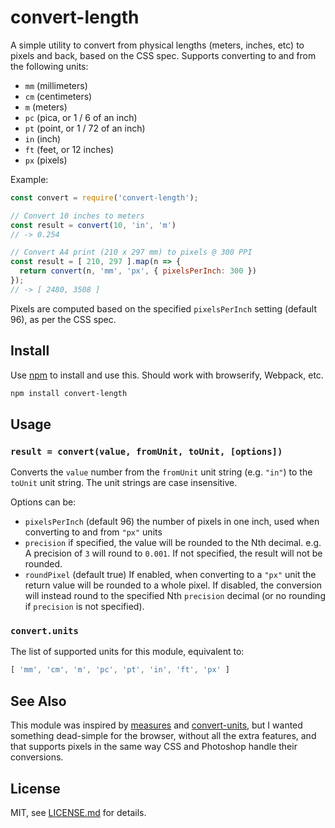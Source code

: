 # convert-length

A simple utility to convert from physical lengths (meters, inches, etc) to pixels and back, based on the CSS spec. Supports converting to and from the following units:

- `mm` (millimeters)
- `cm` (centimeters)
- `m` (meters)
- `pc` (pica, or 1 / 6 of an inch)
- `pt` (point, or 1 / 72 of an inch)
- `in` (inch)
- `ft` (feet, or 12 inches)
- `px` (pixels)

Example:

```js
const convert = require('convert-length');

// Convert 10 inches to meters
const result = convert(10, 'in', 'm')
// -> 0.254

// Convert A4 print (210 x 297 mm) to pixels @ 300 PPI
const result = [ 210, 297 ].map(n => {
  return convert(n, 'mm', 'px', { pixelsPerInch: 300 })
});
// -> [ 2480, 3508 ]
```

Pixels are computed based on the specified `pixelsPerInch` setting (default 96), as per the CSS spec.

## Install

Use [npm](https://npmjs.com/) to install and use this. Should work with browserify, Webpack, etc.

```sh
npm install convert-length
```

## Usage

### `result = convert(value, fromUnit, toUnit, [options])`

Converts the `value` number from the `fromUnit` unit string (e.g. `"in"`) to the `toUnit` unit string. The unit strings are case insensitive.

Options can be:

- `pixelsPerInch` (default 96) the number of pixels in one inch, used when converting to and from `"px"` units
- `precision` if specified, the value will be rounded to the Nth decimal. e.g. A precision of `3` will round to `0.001`. If not specified, the result will not be rounded.
- `roundPixel` (default true) If enabled, when converting to a `"px"` unit the return value will be rounded to a whole pixel. If disabled, the conversion will instead round to the specified Nth `precision` decimal (or no rounding if `precision` is not specified).

### `convert.units`

The list of supported units for this module, equivalent to:

```js
[ 'mm', 'cm', 'm', 'pc', 'pt', 'in', 'ft', 'px' ]
```

## See Also

This module was inspired by [measures](https://www.npmjs.com/package/measures) and [convert-units](https://www.npmjs.com/package/convert-units), but I wanted something dead-simple for the browser, without all the extra features, and that supports pixels in the same way CSS and Photoshop handle their conversions.

## License

MIT, see [LICENSE.md](http://github.com/mattdesl/convert-length/blob/master/LICENSE.md) for details.

